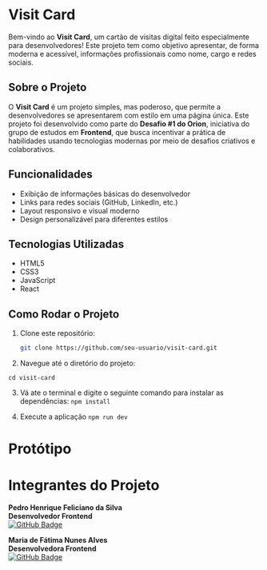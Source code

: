 # Visit Card

Bem-vindo ao **Visit Card**, um cartão de visitas digital feito especialmente para desenvolvedores! Este projeto tem como objetivo apresentar, de forma moderna e acessível, informações profissionais como nome, cargo e redes sociais.

## Sobre o Projeto

O **Visit Card** é um projeto simples, mas poderoso, que permite a desenvolvedores se apresentarem com estilo em uma página única. Este projeto foi desenvolvido como parte do **Desafio #1 do Orion**, iniciativa do grupo de estudos em **Frontend**, que busca incentivar a prática de habilidades usando tecnologias modernas por meio de desafios criativos e colaborativos.

## Funcionalidades

- Exibição de informações básicas do desenvolvedor
- Links para redes sociais (GitHub, LinkedIn, etc.)
- Layout responsivo e visual moderno
- Design personalizável para diferentes estilos

## Tecnologias Utilizadas

- HTML5
- CSS3
- JavaScript
- React

## Como Rodar o Projeto

1. Clone este repositório:
   ```bash
   git clone https://github.com/seu-usuario/visit-card.git

2. Navegue até o diretório do projeto:

```cd visit-card```

3. Vá ate o terminal e digite o seguinte comando para instalar as dependências:
```npm install```

4. Execute a aplicação
```npm run dev```

# Protótipo



# Integrantes do Projeto

**Pedro Henrique Feliciano da Silva**  
**Desenvolvedor Frontend**  
[![GitHub Badge](https://img.shields.io/badge/GitHub-@PedroHKarate-181717?style=flat&logo=github)](https://github.com/PedroHKarate)

**Maria de Fátima Nunes Alves**  
**Desenvolvedora Frontend**  
[![GitHub Badge](https://img.shields.io/badge/GitHub-@alvesmariadefatima-181717?style=flat&logo=github)](https://github.com/alvesmariadefatima)
